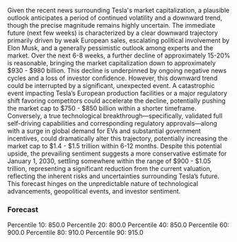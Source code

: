 Given the recent news surrounding Tesla's market capitalization, a plausible outlook anticipates a period of continued volatility and a downward trend, though the precise magnitude remains highly uncertain. The immediate future (next few weeks) is characterized by a clear downward trajectory primarily driven by weak European sales, escalating political involvement by Elon Musk, and a generally pessimistic outlook among experts and the market.  Over the next 6-8 weeks, a further decline of approximately 15-20% is reasonable, bringing the market capitalization down to approximately $930 - $980 billion.  This decline is underpinned by ongoing negative news cycles and a loss of investor confidence.  However, this downward trend could be interrupted by a significant, unexpected event. A catastrophic event impacting Tesla’s European production facilities or a major regulatory shift favoring competitors could accelerate the decline, potentially pushing the market cap to $750 - $850 billion within a shorter timeframe. Conversely, a true technological breakthrough—specifically, validated full self-driving capabilities and corresponding regulatory approvals—along with a surge in global demand for EVs and substantial government incentives, could dramatically alter this trajectory, potentially increasing the market cap to $1.4 - $1.5 trillion within 6-12 months.  Despite this potential upside, the prevailing sentiment suggests a more conservative estimate for January 1, 2030, settling somewhere within the range of $900 - $1.05 trillion, representing a significant reduction from the current valuation, reflecting the inherent risks and uncertainties surrounding Tesla’s future.  This forecast hinges on the unpredictable nature of technological advancements, geopolitical events, and investor sentiment.

### Forecast

Percentile 10: 850.0
Percentile 20: 800.0
Percentile 40: 850.0
Percentile 60: 900.0
Percentile 80: 910.0
Percentile 90: 915.0